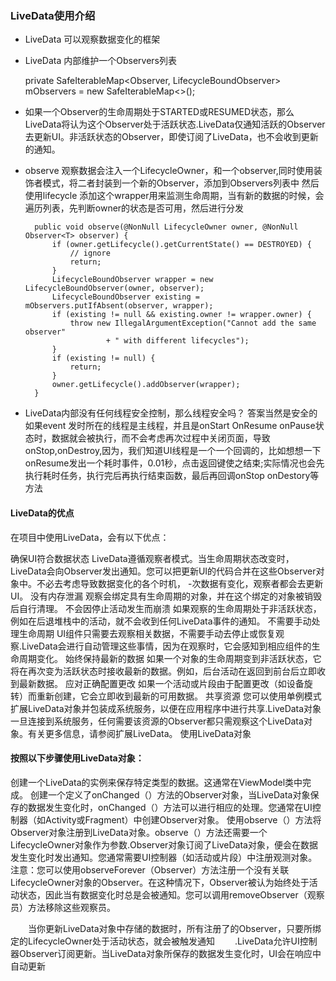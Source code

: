 ### LiveData使用介绍

- LiveData 可以观察数据变化的框架
- LiveData 内部维护一个Observers列表

     private SafeIterableMap<Observer<T>, LifecycleBoundObserver> mObservers =
                new SafeIterableMap<>();

- 如果一个Observer的生命周期处于STARTED或RESUMED状态，那么LiveData将认为这个Observer处于活跃状态.LiveData仅通知活跃的Observer去更新UI。非活跃状态的Observer，即使订阅了LiveData，也不会收到更新的通知。

- observe 观察数据会注入一个LifecycleOwner，和一个observer,同时使用装饰者模式，将二者封装到一个新的Observer，添加到Observers列表中
  然后使用lifecycle 添加这个wrapper用来监测生命周期，当有新的数据的时候，会遍历列表，先判断owner的状态是否可用，然后进行分发

    
        public void observe(@NonNull LifecycleOwner owner, @NonNull Observer<T> observer) {
            if (owner.getLifecycle().getCurrentState() == DESTROYED) {
                // ignore
                return;
            }
            LifecycleBoundObserver wrapper = new LifecycleBoundObserver(owner, observer);
            LifecycleBoundObserver existing = mObservers.putIfAbsent(observer, wrapper);
            if (existing != null && existing.owner != wrapper.owner) {
                throw new IllegalArgumentException("Cannot add the same observer"
                        + " with different lifecycles");
            }
            if (existing != null) {
                return;
            }
            owner.getLifecycle().addObserver(wrapper);
        }

- LiveData内部没有任何线程安全控制，那么线程安全吗？ 答案当然是安全的
        如果event 发时所在的线程是主线程，并且是onStart OnResume onPause状态时，数据就会被执行，而不会考虑再次过程中关闭页面，导致onStop,onDestroy,因为，我们知道UI线程是一个一个回调的，比如想想一下onResume发出一个耗时事件，0.01秒，点击返回键使之结束;实际情况也会先执行耗时任务，执行完后再执行结束函数，最后再回调onStop onDestory等方法

#### LiveData的优点
在项目中使用LiveData，会有以下优点：

确保UI符合数据状态
LiveData遵循观察者模式。当生命周期状态改变时，LiveData会向Observer发出通知。您可以把更新UI的代码合并在这些Observer对象中。不必去考虑导致数据变化的各个时机， -次数据有变化，观察者都会去更新UI。
没有内存泄漏
观察会绑定具有生命周期的对象，并在这个绑定的对象被销毁后自行清理。
不会因停止活动发生而崩溃
如果观察的生命周期处于非活跃状态，例如在后退堆栈中的活动，就不会收到任何LiveData事件的通知。
不需要手动处理生命周期
UI组件只需要去观察相关数据，不需要手动去停止或恢复观察.LiveData会进行自动管理这些事情，因为在观察时，它会感知到相应组件的生命周期变化。
始终保持最新的数据
如果一个对象的生命周期变到非活跃状态，它将在再次变为活跃状态时接收最新的数据。例如，后台活动在返回到前台后立即收到最新数据。
应对正确配置更改
如果一个活动或片段由于配置更改（如设备旋转）而重新创建，它会立即收到最新的可用数据。
共享资源
您可以使用单例模式扩展LiveData对象并包装成系统服务，以便在应用程序中进行共享.LiveData对象一旦连接到系统服务，任何需要该资源的Observer都只需观察这个LiveData对象。有关更多信息，请参阅扩展LiveData。
使用LiveData对象

#### 按照以下步骤使用LiveData对象：

创建一个LiveData的实例来保存特定类型的数据。这通常在ViewModel类中完成。
创建一个定义了onChanged（）方法的Observer对象，当LiveData对象保存的数据发生变化时，onChanged（）方法可以进行相应的处理。您通常在UI控制器（如Activity或Fragment）中创建Observer对象。
使用observe（）方法将Observer对象注册到LiveData对象。observe（）方法还需要一个LifecycleOwner对象作为参数.Observer对象订阅了LiveData对象，便会在数据发生变化时发出通知。您通常需要UI控制器（如活动或片段）中注册观测对象。
注意：您可以使用observeForever（Observer）方法注册一个没有关联LifecycleOwner对象的Observer。在这种情况下，Observer被认为始终处于活动状态，因此当有数据变化时总是会被通知。您可以调用removeObserver（观察员）方法移除这些观察员。

  当你更新LiveData对象中存储的数据时，所有注册了的Observer，只要所绑定的LifecycleOwner处于活动状态，就会被触发通知
  .LiveData允许UI控制器Observer订阅更新。当LiveData对象所保存的数据发生变化时，UI会在响应中自动更新
